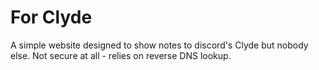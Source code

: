 # For Clyde

A simple website designed to show notes to discord's Clyde but nobody else. Not secure at all - relies on reverse DNS lookup.
